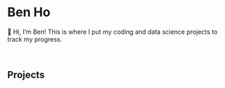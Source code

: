 # Ben Ho

👋 Hi, I’m Ben! This is where I put my coding and data science projects to track my progress.

<br>

## Projects


<!---
heybenho/heybenho is a ✨ special ✨ repository because its `README.md` (this file) appears on your GitHub profile.
You can click the Preview link to take a look at your changes.
--->
